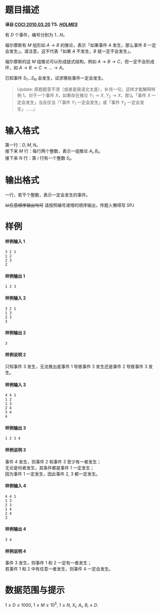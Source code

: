 
# 题目描述

 **译自 [COCI 2010.03.20](http://hsin.hr/coci/archive/2009_2010/) T5.** ***[HOLMES](http://hsin.hr/coci/archive/2009_2010/contest6_tasks.pdf)***

有 $D$ 个事件，编号分别为 $1\ldots N$。

福尔摩斯有 $M$ 组形如 $A\rightarrow B$ 的推论，表示「如果事件 $A$ 发生，那么事件 $B$ 一定会发生」。请注意，这不代表「如果 $A$ 不发生，$B$ 就一定不会发生」。

福尔摩斯的这 $M$ 组推论可以形成链式结构，例如 $A\rightarrow B\rightarrow C$，但一定不会形成环，如 $A\rightarrow B\rightarrow C\rightarrow \dots \rightarrow A$。

已知事件 $S_1\ldots S_N$ 会发生，试求哪些事件一定会发生。

> Update: 原题题意不清（或者是我语文太差），补充一句，这样才能解释样例 1。对于一个事件 $X$，如果存在推论 $Y_1\rightarrow X,$ $Y_2\rightarrow X$，那么「事件 $X$ 一定会发生」当且仅当『「事件 $Y_1$ 一定会发生」或「事件 $Y_2$ 一定会发生」……』

# 输入格式

第一行：$D,M,N$。  
接下来 $M$ 行：每行两个整数，表示一组推论 $A_i, B_i$。  
接下来 $N$ 行：第 $i$ 行有一个整数 $S_i$。

# 输出格式

一行，若干个整数，表示一定会发生的事件。

~~以任意顺序输出均可~~ 请按照编号递增的顺序输出，传题人懒得写 SPJ

# 样例

#### 样例输入 1
```plain
3 2 1
1 2
2 3
2
```

#### 样例输出 1
```plain
1 2 3
```

#### 样例输入 2
```plain
3 2 1
1 3
2 3
3
```

#### 样例输出 2
```plain
3
```

#### 样例说明 2
只知事件 3 发生，无法推出是事件 1 导致事件 3 发生还是事件 2 导致事件 3 发生。

#### 样例输入 3
```plain
4 4 1
1 2
1 3
2 4
3 4
4
```

#### 样例输出 3
```plain
1 2 3 4
```

#### 样例说明 3
事件 4 发生，则事件 2 和事件 3 至少有一者发生；  
无论是何者发生，其条件都是事件 1 一定发生；  
因为事件 1 一定发生，因此事件 2, 3 都一定发生。

#### 样例输入 4
```plain
4 4 1
1 3
2 3
1 4
2 4
3
```

#### 样例输出 4
```plain
3 4
```

#### 样例说明 4
事件 3 发生，则事件 1 和 2 一定有一者发生；  
若事件 1 和 2 中有任意一者发生，则事件 4 一定会发生。

# 数据范围与提示

$1\le D\le 1000,$ $1\le M\le 10^5,$ $1\le N,$ $X_i,$ $A_i,$ $B_i\le D$.

